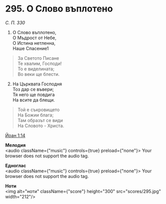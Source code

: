 # 295. О Слово въплотено

_С. П. 330_

1. О Слово въплотено,  
О Мъдрост от Небе,  
О Истина нетленна,  
Наше Спасение1  

> За Светото Писане  
> Те хвалим, Господи!  
> То е виделината;  
> Во веки ще блести.  

2. На Църквата Господня  
Тоз дар се въвери;  
Тя него ще повдига  
На всите да блещи.  

> Той е съкровището  
> На Божии блага;  
> Там образът се види  
> На Словото - Христа.

[Йоан 1:14](http://biblia.bg/index.php?k=43&g=1&s=14)

**Мелодия**  
<audio className={"music"} controls={true} preload={"none"}>
    <source src="mp3/295.mp3" type="audio/mpeg"/>
    Your browser does not support the audio tag.
</audio>

**Едноглас**  
<audio className={"music"} controls={true} preload={"none"}>
    <source src="transp/295.mp3" type="audio/mpeg"/>
    Your browser does not support the audio tag.
</audio>

**Ноти**  
<img alt="ноти" className={"score"} height="300" src="scores/295.jpg" width="212"/>
